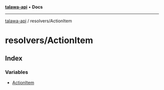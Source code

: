 [**talawa-api**](../../README.md) • **Docs**

***

[talawa-api](../../modules.md) / resolvers/ActionItem

# resolvers/ActionItem

## Index

### Variables

- [ActionItem](variables/ActionItem.md)
